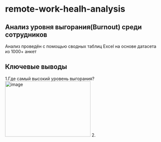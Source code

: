 # remote-work-healh-analysis
## Анализ уровня выгорания(Burnout) среди сотрудников     
Анализ проведён с помощью сводных таблиц Excel на основе датасета из 1000+ анкет
## Ключевые выводы
1.Где самый высокий уровень выгорания?
<img width="279" height="182" alt="image" src="https://github.com/user-attachments/assets/f914b2e4-2bec-4979-822e-05100057cdca" />
2.

